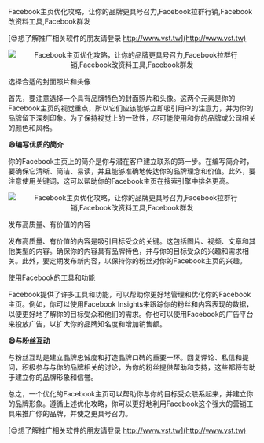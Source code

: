 Facebook主页优化攻略，让你的品牌更具号召力,Facebook拉群行销,Facebook改资料工具,Facebook群发

[😍想了解推广相关软件的朋友请登录 http://www.vst.tw](http://www.vst.tw)

 <center><img src="https://vst.tw/MP4/tuiguang/png/6.png" alt="Facebook主页优化攻略，让你的品牌更具号召力,Facebook拉群行销,Facebook改资料工具,Facebook群发"></center>

选择合适的封面照片和头像

首先，要注意选择一个具有品牌特色的封面照片和头像。这两个元素是你的Facebook主页的视觉重点，所以它们应该能够立即吸引用户的注意力，并为你的品牌留下深刻印象。为了保持视觉上的一致性，尽可能使用和你的品牌或公司相关的颜色和风格。

**😄编写优质的简介**

你的Facebook主页上的简介是你与潜在客户建立联系的第一步。在编写简介时，要确保它清晰、简洁、易读，并且能够准确地传达你的品牌理念和价值。此外，要注意使用关键词，这可以帮助你的Facebook主页在搜索引擎中排名更高。

 <center><img src="https://vst.tw/MP4/tuiguang/png/1.png" alt="Facebook主页优化攻略，让你的品牌更具号召力,Facebook拉群行销,Facebook改资料工具,Facebook群发"></center>

发布高质量、有价值的内容

发布高质量、有价值的内容是吸引目标受众的关键。这包括图片、视频、文章和其他类型的内容。确保你的内容具有品牌特色，并与你的目标受众的兴趣和需求相关。此外，要定期发布新内容，以保持你的粉丝对你的Facebook主页的兴趣。

使用Facebook的工具和功能

Facebook提供了许多工具和功能，可以帮助你更好地管理和优化你的Facebook主页。例如，你可以使用Facebook Insights来跟踪你的粉丝和内容表现的数据，以便更好地了解你的目标受众和他们的需求。你也可以使用Facebook的广告平台来投放广告，以扩大你的品牌知名度和增加销售额。

**😄与粉丝互动**

与粉丝互动是建立品牌忠诚度和打造品牌口碑的重要一环。回复评论、私信和提问，积极参与与你的品牌相关的讨论，为你的粉丝提供帮助和支持，这些都将有助于建立你的品牌形象和信誉。

总之，一个优化的Facebook主页可以帮助你与你的目标受众联系起来，并建立你的品牌形象。遵循上述优化攻略，你可以更好地利用Facebook这个强大的营销工具来推广你的品牌，并使之更具号召力。

[😍想了解推广相关软件的朋友请登录 http://www.vst.tw](http://www.vst.tw)



